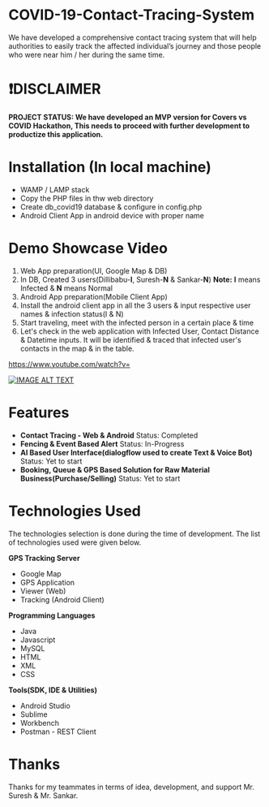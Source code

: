 # COVID-19-Contact-Tracing-System
We have developed a  comprehensive contact tracing  system that will help authorities to easily track the affected  individual’s journey and those  people who were near him / her  during the same time.


# ❗️**DISCLAIMER**
**PROJECT STATUS: We have developed an MVP version for Covers vs COVID Hackathon, This needs to proceed with further development to productize this application.**

# Installation (In local machine)
- WAMP / LAMP stack
- Copy the PHP files in thw web directory
- Create db_covid19 database & configure in config.php
- Android Client App in android device with proper name

# Demo Showcase Video
1) Web App preparation(UI, Google Map & DB)
2) In DB, Created 3 users(Dillibabu-**I**, Suresh-**N** & Sankar-**N**)  **Note:** **I** means Infected & **N** means Normal
3) Android App preparation(Mobile Client App)
4) Install the android client app in all the 3 users & input respective user names & infection status(I & N)
5) Start traveling, meet with the infected person in a certain place & time
6) Let's check in the web application with Infected User, Contact Distance & Datetime inputs. It will be identified & traced that infected user's contacts in the map & in the table.


https://www.youtube.com/watch?v=

[![IMAGE ALT TEXT](http://img.youtube.com/vi/ouVc6szvl00/0ssa.jpg)](http://www.youtube.com/watch?v= "COVID-19 Contact Tracing System")

# Features
* **Contact Tracing - Web & Android** Status: Completed
* **Fencing & Event Based Alert** Status: In-Progress
* **AI Based User Interface(dialogflow used to create Text & Voice Bot)** Status: Yet to start
* **Booking, Queue & GPS Based Solution for Raw Material Business(Purchase/Selling)** Status: Yet to start

# Technologies Used

The technologies selection is done during the time of development. The list of technologies used were given below.

**GPS Tracking Server**
- Google Map
- GPS Application
- Viewer (Web)
- Tracking (Android Client)

**Programming Languages**
- Java
- Javascript
- MySQL
- HTML
- XML
- CSS

**Tools(SDK, IDE & Utilities)**
- Android Studio
- Sublime
- Workbench
- Postman - REST Client

# Thanks
Thanks for my teammates in terms of idea, development, and support Mr. Suresh & Mr. Sankar.
